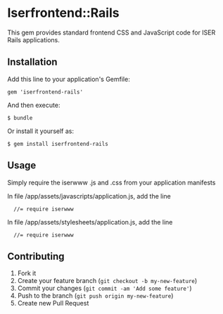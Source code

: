 # Iserfrontend::Rails

This gem provides standard frontend CSS and JavaScript code for ISER Rails applications.

## Installation

Add this line to your application's Gemfile:

    gem 'iserfrontend-rails'

And then execute:

    $ bundle

Or install it yourself as:

    $ gem install iserfrontend-rails

## Usage

Simply require the iserwww .js and .css from your application manifests

In file /app/assets/javascripts/application.js, add the line

      //= require iserwww

In file /app/assets/stylesheets/application.js, add the line

      //= require iserwww

## Contributing

1. Fork it
2. Create your feature branch (`git checkout -b my-new-feature`)
3. Commit your changes (`git commit -am 'Add some feature'`)
4. Push to the branch (`git push origin my-new-feature`)
5. Create new Pull Request

